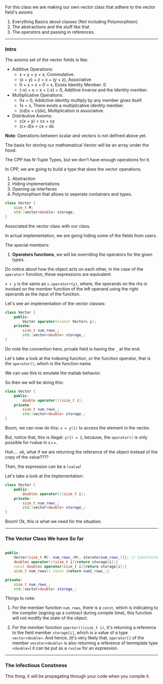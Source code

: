 For this class we are making our own vector class that adhere to the vector field's axioms

1. Everything Basics about classes (Not including Polymorphism)
2. The abstractions and the stuff like that
3. The operators and passing in references. 

---
### **Intro**

The axioms set of the vector fields is like: 

* Additive Operations: 
  * x + y = y + x, Commutative. 
  * (x + y) + z = x + (y + z), Associative
  * 0 + x = x + 0 = x, Exists Identity Member: 0
  * (-x) + x = x + (-x) = 0, Additive Inverse and the Identity member. 
* Multiplicative Operations: 
  * 0x = 0, Addictive identity multiply by any member gives itself. 
  * 1x = x, There exists a multiplicative identity member. 
  * (cd)x = c(dx), Multiplication is associative. 
* Distributive Axioms: 
  * c(x + y) = cx + cy 
  * (c+ d)x = cx + dx

**Note**: Operations between scalar and vectors is not defined above yet. 

The basis for storing our mathematical Vector will be an array under the hood.

The CPP has N-Tuple Types, but we don't have enough operations for it. 

In CPP, we are going to build a type that does the vector operations. 

1. Abstraction
2. Hiding implementations
3. Opening up interfaces
4. Polymorphism that allows to seperate containers and types.


```cpp 
class Vector {
    size_t M; 
    std::vector<double> storage;
}
```
Associated the vector class with our class. 

In actual implementation, we are going hiding some of the fields from users. 

The special members: 

1. **Operators functions**, we will be overriding the operators for the given types. 

Do notice about how the object acts on each other, in the case of the `operator+` function, these expressions are equivalent.  

`x + y` is the same as `x.operator+(y)`, where, the operands on the rhs is invoked on the member function of the left operand using the right operands as the input of the function. 

Let's see an implementation of the vector classes: 

```cpp
class Vector {
    public: 
        Vector operator+(const Vector& y);
    private: 
        size_t num_rows_;
        std::vector<double> storage_;
}
```

Do note the convention here, private field is having the `_` at the end. 

Let's take a look at the indexing function, or the function operator, that is the `operator()`, which is the function name. 

We can use this to emulate the matlab behavior.

So then we will be doing this: 

```cpp
class Vector {
    public: 
        double operator()(size_t i);
    private: 
        size_t num_rows_;
        std::vector<double> storage_;
}
```

Boom, we can now do this: `x = y(1)` to access the element in the vector. 

But, notice that, this is illegal: `y(1) = 3`, because, the `operator()` is only possible for rvalue in c++. 

Huh.... ok, what if we are returning the reference of the object instead of the copy of the value???? 

Then, the expression can be a `lvalue`! 

Let's take a look at the implementation: 


```cpp
class Vector {
    public:
        double& operator()(size_t i);
    private: 
        size_t num_rows_;
        std::vector<double> storage_;
}
```

Boom! Ok, this is what we need for the situation.  

---
### **The Vector Class We have So far**


```cpp

public: 
    Vector(size_t M): num_rows_(M), storate(num_rows_){}; // Constructor
    double& operator()(size_t i){return storage[i];}
    const double& operator(size_t i){return storage[i];}
    size_t num_rows() const {return num2_rows_;} 

private: 
    size_t num_rows_;
    std::vector<double> storage_;

```

Things to note: 

1. For the member function `num_rows`, there is a `const`, which is indicating to the compiler (signing up a contract during compile time), this function will not modify the state of the object. 

2. For the member function `opertor()(size_t i)`, it's returning a reference to the field member `storage[i]`, which is a value of a type `vector<double>`. And hence, (it's very likely that, `operator[]` of the member `vecotor<double>` is also returning a reference of temmplate type `<double>`) it can be put as a `rvalue` for an expression. 


---
### **The infectious Constness**

This thing, it will be propagating through your code when you compile it. 




